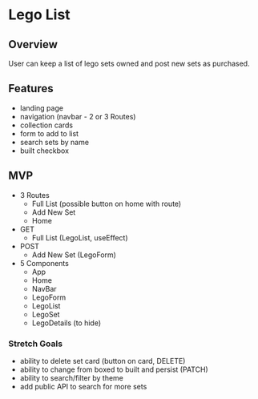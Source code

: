 # Lego List
## Overview
User can keep a list of lego sets owned and post new sets as purchased.
## Features
* landing page
* navigation (navbar - 2 or 3 Routes)
* collection cards
* form to add to list
* search sets by name 
* built checkbox
## MVP
* 3 Routes
    - Full List (possible button on home with route)
    - Add New Set 
    - Home
* GET
    - Full List (LegoList, useEffect)
* POST
    - Add New Set (LegoForm) 
* 5 Components
    - App
    - Home
    - NavBar
    - LegoForm 
    - LegoList
    - LegoSet
    - LegoDetails (to hide)
### Stretch Goals
* ability to delete set card (button on card, DELETE)
* ability to change from boxed to built and persist (PATCH)
* ability to search/filter by theme
* add public API to search for more sets